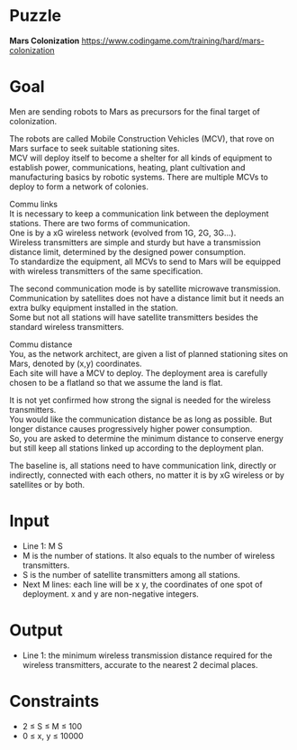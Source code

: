 # Puzzle
**Mars Colonization** https://www.codingame.com/training/hard/mars-colonization

# Goal
Men are sending robots to Mars as precursors for the final target of colonization.

The robots are called Mobile Construction Vehicles (MCV), that rove on Mars surface to seek suitable stationing sites.   
MCV will deploy itself to become a shelter for all kinds of equipment to establish power, communications, heating, plant cultivation and manufacturing basics by robotic systems. There are multiple MCVs to deploy to form a network of colonies.

Commu links  
It is necessary to keep a communication link between the deployment stations. There are two forms of communication.   
One is by a xG wireless network (evolved from 1G, 2G, 3G...).   
Wireless transmitters are simple and sturdy but have a transmission distance limit, determined by the designed power consumption.   
To standardize the equipment, all MCVs to send to Mars will be equipped with wireless transmitters of the same specification.  

The second communication mode is by satellite microwave transmission.  
Communication by satellites does not have a distance limit but it needs an extra bulky equipment installed in the station.  
Some but not all stations will have satellite transmitters besides the standard wireless transmitters.  

Commu distance  
You, as the network architect, are given a list of planned stationing sites on Mars, denoted by (x,y) coordinates.   
Each site will have a MCV to deploy. The deployment area is carefully chosen to be a flatland so that we assume the land is flat.  

It is not yet confirmed how strong the signal is needed for the wireless transmitters.   
You would like the communication distance be as long as possible. But longer distance causes progressively higher power consumption.   
So, you are asked to determine the minimum distance to conserve energy but still keep all stations linked up according to the deployment plan.  

The baseline is, all stations need to have communication link, directly or indirectly, connected with each others, no matter it is by xG wireless or by satellites or by both.

# Input
* Line 1: M S
* M is the number of stations. It also equals to the number of wireless transmitters.
* S is the number of satellite transmitters among all stations.
* Next M lines: each line will be x y, the coordinates of one spot of deployment. x and y are non-negative integers.

# Output
* Line 1: the minimum wireless transmission distance required for the wireless transmitters, accurate to the nearest 2 decimal places.

# Constraints
* 2 ≤ S ≤ M ≤ 100
* 0 ≤ x, y ≤ 10000
